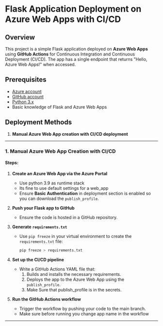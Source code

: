 # Flask Application Deployment on Azure Web Apps with CI/CD

## Overview
This project is a simple Flask application deployed on **Azure Web Apps** using **GitHub Actions** for Continuous Integration and Continuous Deployment (CI/CD). The app has a single endpoint that returns "Hello, Azure Web Apps!" when accessed.

## Prerequisites
- [Azure account](https://azure.microsoft.com/en-us/free/)
- [GitHub account](https://github.com/)
- [Python 3.x](https://www.python.org/downloads/)
- Basic knowledge of Flask and Azure Web Apps

## Deployment Methods

1. **Manual Azure Web App creation with CI/CD deployment**


---

### 1. Manual Azure Web App Creation with CI/CD

#### Steps:
1. **Create an Azure Web App via the Azure Portal**
   - Use python 3.9 as runtime stack  
   - Its fine to use default settings for a web_app
   - Ensure **Basic Authentication** in deployment section is enabled so you can download the `publish_profile`.
   
3. **Push your Flask app to GitHub** 
   - Ensure the code is hosted in a GitHub repository.

4. **Generate `requirements.txt`**
   - Use `pip freeze` in your virtual environment to create the `requirements.txt` file:
     ```bash
     pip freeze > requirements.txt
     ```

5. **Set up the CI/CD pipeline**
   - Write a GitHub Actions YAML file that:
     1. Builds and installs the necessary requirements.
     2. Deploys the app to the Azure Web App using the `publish_profile`.
     3. Make Sure that publish_profile is in the secrets.

6. **Run the GitHub Actions workflow**
   - Trigger the workflow by pushing your code to the main branch.
   - Make sure before running you change app name in the workflow

---


